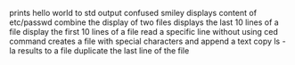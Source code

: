 prints hello world to std output
confused smiley
displays content of etc/passwd
combine the display of two files
displays the last 10 lines of a file
display the first 10 lines of a file
read a specific line without using ced command
creates a file with special characters and append a text
copy ls -la results to a file
duplicate the last line of the file
